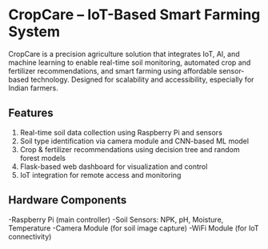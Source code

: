 # CropCare – IoT-Based Smart Farming System

CropCare is a precision agriculture solution that integrates IoT, AI, and machine learning to enable real-time soil monitoring, automated crop and fertilizer recommendations, and smart farming using affordable sensor-based technology. Designed for scalability and accessibility, especially for Indian farmers.

## Features
1. Real-time soil data collection using Raspberry Pi and sensors
2. Soil type identification via camera module and CNN-based ML model
3. Crop & fertilizer recommendations using decision tree and random forest models
4. Flask-based web dashboard for visualization and control
5. IoT integration for remote access and monitoring

## Hardware Components
-Raspberry Pi (main controller)
-Soil Sensors: NPK, pH, Moisture, Temperature
-Camera Module (for soil image capture)
-WiFi Module (for IoT connectivity)



